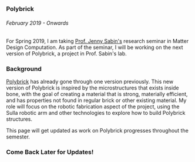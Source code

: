 ### Polybrick
###### February 2019 - Onwards

For Spring 2019, I am taking [Prof. Jenny Sabin\'s](http://www.jennysabin.com/) research seminar in Matter Design Computation. As part of the seminar, I will be working on the next version of Polybrick, a project in Prof. Sabin\'s lab. 

### Background

[Polybrick](http://www.jennysabin.com/polybrick/) has already gone through one version previously. This new version of Polybrick is inspired by the microstructures that exists inside bone, with the goal of creating a material that is strong, materially efficient, and has properties not found in regular brick or other existing material. My role will focus on the robotic fabrication aspect of the project, using the Sulla robotic arm and other technologies to explore how to build Polybrick structures.

This page will get updated as work on Polybrick progresses throughout the semester.

### Come Back Later for Updates!